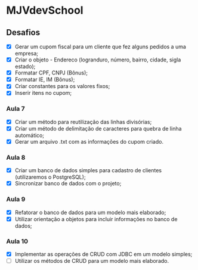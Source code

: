 # MJVdevSchool

## Desafios

- [x] Gerar um cupom fiscal para um cliente que fez alguns pedidos a uma empresa;
- [x] Criar o objeto - Endereco (logranduro, número, bairro, cidade, sigla estado);
- [x] Formatar CPF, CNPJ (Bônus);
- [x] Formatar IE, IM (Bônus);
- [x] Criar constantes para os valores fixos;
- [x] Inserir itens no cupom;

### Aula 7

- [x] Criar um método para reutilização das linhas divisórias;
- [x] Criar um método de delimitação de caracteres para quebra de linha automático;
- [x] Gerar um arquivo .txt com as informações do cupom criado.

### Aula 8

- [x] Criar um banco de dados simples para cadastro de clientes (utilizaremos o PostgreSQL);
- [x] Sincronizar banco de dados com o projeto;

### Aula 9

- [x] Refatorar o banco de dados para um modelo mais elaborado;
- [x] Utilizar orientação a objetos para incluir informações no banco de dados;

### Aula 10

- [x] Implementar as operações de CRUD com JDBC em um modelo simples;
- [ ] Utilizar os métodos de CRUD para um modelo mais elaborado.